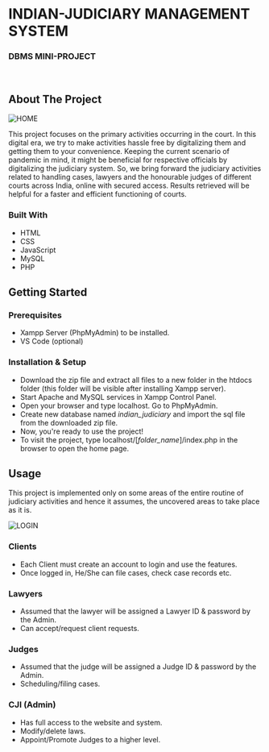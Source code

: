 # INDIAN-JUDICIARY MANAGEMENT SYSTEM
### DBMS MINI-PROJECT

<br>

<!-- ABOUT THE PROJECT -->
## About The Project

![HOME](https://user-images.githubusercontent.com/90592299/174823326-f8e78774-01ca-42ab-8c82-1f9057bb9cdc.png)


This project focuses on the primary activities occurring in the court.
In this digital era, we try to make activities hassle free by
digitalizing them and getting them to your convenience. Keeping the
current scenario of pandemic in mind, it might be beneficial for
respective officials by digitalizing the judiciary system.
So, we bring forward the judiciary activities related to handling
cases, lawyers and the honourable judges of different courts across
India, online with secured access. Results retrieved will be helpful
for a faster and efficient functioning of courts.

### Built With

* HTML
* CSS
* JavaScript
* MySQL
* PHP

<!-- GETTING STARTED -->
## Getting Started

### Prerequisites

* Xampp Server (PhpMyAdmin) to be installed.
* VS Code (optional)

### Installation & Setup

* Download the zip file and extract all files to a new folder in the htdocs folder (this folder will be visible after installing Xampp server).
*  Start Apache and MySQL services in Xampp Control Panel.
*  Open your browser and type localhost. Go to PhpMyAdmin.
*  Create new database named _indian_judiciary_ and import the sql file from the downloaded zip file.
*  Now, you're ready to use the project!
*  To visit the project, type localhost/[_folder_name_]/index.php in the browser to open the home page.


<!-- USAGE EXAMPLES -->
## Usage
This project is implemented only on some areas of the entire routine of judiciary activities and hence it assumes, the uncovered areas to take place as it is.

![LOGIN](https://user-images.githubusercontent.com/90592299/174823516-69c65e7b-04c5-4ef9-8c51-17867cbe2ba8.png)

### Clients
* Each Client must create an account to login and use the features.
* Once logged in, He/She can file cases, check case records etc.

### Lawyers
* Assumed that the lawyer will be assigned a Lawyer ID & password by the Admin.
* Can accept/request client requests.

### Judges
* Assumed that the judge will be assigned a Judge ID & password by the Admin.
* Scheduling/filing cases.

### CJI (Admin)
* Has full access to the website and system.
* Modify/delete laws.
* Appoint/Promote Judges to a higher level.





